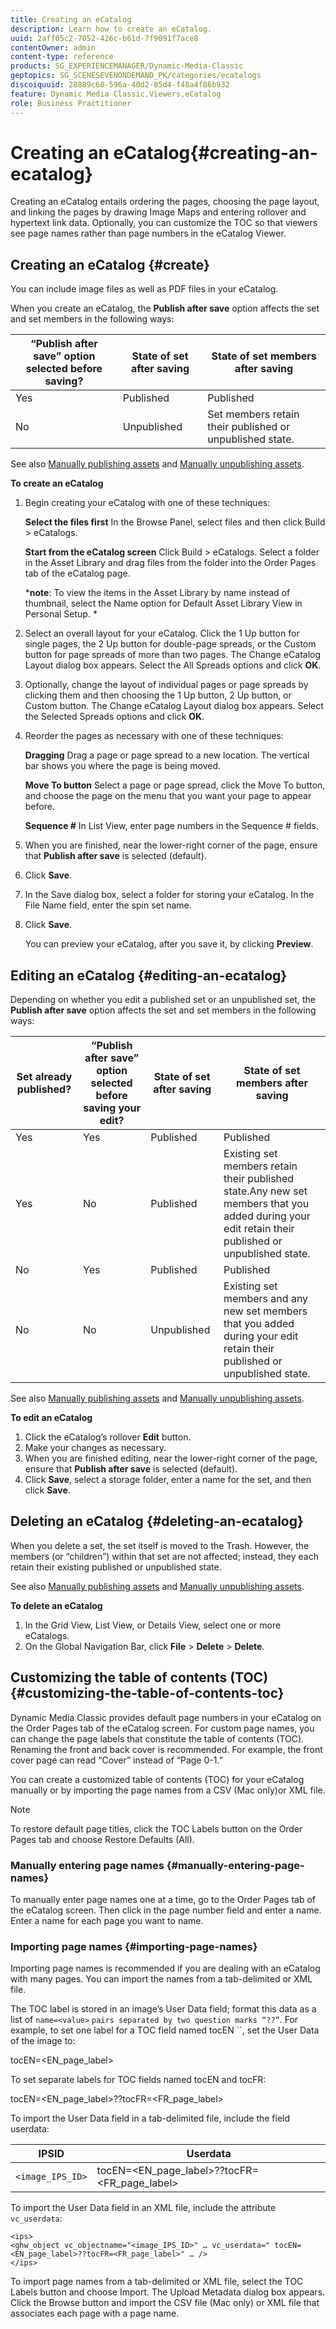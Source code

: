 ```yaml
---
title: Creating an eCatalog
description: Learn how to create an eCatalog.
uuid: 2aff05c2-7052-426c-b61d-7f9091f7ace8
contentOwner: admin
content-type: reference
products: SG_EXPERIENCEMANAGER/Dynamic-Media-Classic
geptopics: SG_SCENESEVENONDEMAND_PK/categories/ecatalogs
discoiquuid: 28889c60-596a-40d2-85d4-f48a4f86b932
feature: Dynamic Media Classic,Viewers,eCatalog
role: Business Practitioner
---
```


# Creating an eCatalog{#creating-an-ecatalog}

Creating an eCatalog entails ordering the pages, choosing the page layout, and linking the pages by drawing Image Maps and entering rollover and hypertext link data. Optionally, you can customize the TOC so that viewers see page names rather than page numbers in the eCatalog Viewer.

## Creating an eCatalog {#create}

You can include image files as well as PDF files in your eCatalog.

When you create an eCatalog, the **Publish after save** option affects the set and set members in the following ways:

|“Publish after save” option selected before saving?|State of set after saving|State of set members after saving|
|--- |--- |--- |
|Yes|Published|Published|
|No|Unpublished|Set members retain their published or unpublished state.|

See also [Manually publishing assets](publishing-files.md#manually_publishing_assets) and [Manually unpublishing assets](publishing-files.md#manually_unpublishing_assets).

**To create an eCatalog**

1. Begin creating your eCatalog with one of these techniques:

   **Select the files first** In the Browse Panel, select files and then click Build > eCatalogs.

   **Start from the eCatalog screen** Click Build > eCatalogs. Select a folder in the Asset Library and drag files from the folder into the Order Pages tab of the eCatalog page.

   ***note**: To view the items in the Asset Library by name instead of thumbnail, select the Name option for Default Asset Library View in Personal Setup. *

1. Select an overall layout for your eCatalog. Click the 1 Up button for single pages, the 2 Up button for double-page spreads, or the Custom button for page spreads of more than two pages. The Change eCatalog Layout dialog box appears. Select the All Spreads options and click **OK**.
1. Optionally, change the layout of individual pages or page spreads by clicking them and then choosing the 1 Up button, 2 Up button, or Custom button. The Change eCatalog Layout dialog box appears. Select the Selected Spreads options and click **OK**.
1. Reorder the pages as necessary with one of these techniques:

   **Dragging** Drag a page or page spread to a new location. The vertical bar shows you where the page is being moved.

   **Move To button** Select a page or page spread, click the Move To button, and choose the page on the menu that you want your page to appear before.

   **Sequence #** In List View, enter page numbers in the Sequence # fields.

1. When you are finished, near the lower-right corner of the page, ensure that **Publish after save** is selected (default).
1. Click **Save**.
1. In the Save dialog box, select a folder for storing your eCatalog. In the File Name field, enter the spin set name.
1. Click **Save**.

   You can preview your eCatalog, after you save it, by clicking **Preview**.

## Editing an eCatalog {#editing-an-ecatalog}

Depending on whether you edit a published set or an unpublished set, the **Publish after save** option affects the set and set members in the following ways:

|Set already published?|“Publish after save” option selected before saving your edit?|State of set after saving|State of set members after saving|
|--- |--- |--- |--- |
|Yes|Yes|Published|Published|
|Yes|No|Published|Existing set members retain their published state.Any new set members that you added during your edit retain their published or unpublished state.|
|No|Yes|Published|Published|
|No|No|Unpublished|Existing set members and any new set members that you added during your edit retain their published or unpublished state.|

See also [Manually publishing assets](publishing-files.md#manually_publishing_assets) and [Manually unpublishing assets](publishing-files.md#manually_unpublishing_assets).

**To edit an eCatalog**

1. Click the eCatalog’s rollover **Edit** button.
1. Make your changes as necessary.
1. When you are finished editing, near the lower-right corner of the page, ensure that **Publish after save** is selected (default).
1. Click **Save**, select a storage folder, enter a name for the set, and then click **Save**.

## Deleting an eCatalog {#deleting-an-ecatalog}

When you delete a set, the set itself is moved to the Trash. However, the members (or “children”) within that set are not affected; instead, they each retain their existing published or unpublished state.

See also [Manually publishing assets](publishing-files.md#manually_publishing_assets) and [Manually unpublishing assets](publishing-files.md#manually_unpublishing_assets).

**To delete an eCatalog**

1. In the Grid View, List View, or Details View, select one or more eCatalogs.
1. On the Global Navigation Bar, click **File** > **Delete** > **Delete**.

## Customizing the table of contents (TOC) {#customizing-the-table-of-contents-toc}

Dynamic Media Classic provides default page numbers in your eCatalog on the Order Pages tab of the eCatalog screen. For custom page names, you can change the page labels that constitute the table of contents (TOC). Renaming the front and back cover is recommended. For example, the front cover page can read “Cover” instead of “Page 0-1.”

You can create a customized table of contents (TOC) for your eCatalog manually or by importing the page names from a CSV (Mac only)or XML file.

>[!NOTE]
>
>To restore default page titles, click the TOC Labels button on the Order Pages tab and choose Restore Defaults (All).

### Manually entering page names {#manually-entering-page-names}

To manually enter page names one at a time, go to the Order Pages tab of the eCatalog screen. Then click in the page number field and enter a name. Enter a name for each page you want to name.

### Importing page names {#importing-page-names}

Importing page names is recommended if you are dealing with an eCatalog with many pages. You can import the names from a tab-delimited or XML file.

The TOC label is stored in an image’s User Data field; format this data as a list of `name=<value>` ` pairs separated by two question marks “??” `. For example, to set one label for a TOC field named tocEN ``, set the User Data of the image to:

tocEN=&lt;EN_page_label>

To set separate labels for TOC fields named tocEN and tocFR:

tocEN=&lt;EN_page_label>??tocFR=&lt;FR_page_label>

To import the User Data field in a tab-delimited file, include the field userdata:

|IPSID|Userdata|
|--- |--- |
|`<image_IPS_ID>`|tocEN=<EN_page_label>??tocFR=<FR_page_label>|

To import the User Data field in an XML file, include the attribute `vc_userdata`:

```as3
<ips> 
<ghw_object vc_objectname="<image_IPS_ID>" … vc_userdata=" tocEN=<EN_page_label>??tocFR=<FR_page_label>" … /> 
</ips>
```

To import page names from a tab-delimited or XML file, select the TOC Labels button and choose Import. The Upload Metadata dialog box appears. Click the Browse button and import the CSV file (Mac only) or XML file that associates each page with a page name.
